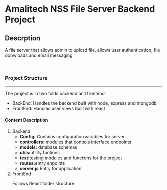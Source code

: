 <h1>Amalitech NSS File Server Backend Project </h1>
<h2>Descrption </h2>
<p>A file server that allows admin to upload file, allows user authentication, file donwloads and email messaging</p>
<br>
<h3>Project Structure </h3>
<hr>
<p>The project is in two folds backend and frontend</p>
<ul>
    <li>BackEnd: Handles the backend built with node, express and mongodb </li>
    <li>FrontEnd: Handles user views built with react
</ul>
<h4>Content Description </h4>
<ol>
<li>Backend <ul> 
    <li><b>Config:</b> Contains configuration variables for server </li>
    <li><b>controllers:</b> modules that controls interface endpoints</li>
    <li><b>models:</b> database schemas</li>
    <li><b>utils:</b>utility funtions</li>
    <li><b>test:</b>testing modules and functions for the project</li>
    <li><b>routes:</b>entry enpoints </li>
    <li><b>server.js</b> Entry for application</li>

</ul>
</li>
<li>FrontEnd </br>
<p>Follows React folder structure </p>
</li>


</ol>